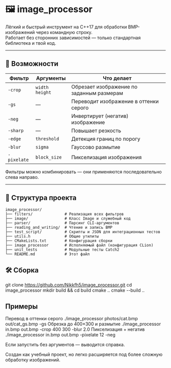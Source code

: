 # 🖼️ image_processor

Лёгкий и быстрый инструмент на C++17 для обработки BMP-изображений через командную строку.  
Работает без сторонних зависимостей — только стандартная библиотека и твой код.

---

## 🔧 Возможности

| Фильтр      | Аргументы         | Что делает                              |
|-------------|-------------------|-----------------------------------------|
| `-crop`     | `width height`    | Обрезает изображение по заданным размерам |
| `-gs`       | —                 | Переводит изображение в оттенки серого  |
| `-neg`      | —                 | Инвертирует (негатив) изображение       |
| `-sharp`    | —                 | Повышает резкость                       |
| `-edge`     | `threshold`       | Детекция границ по порогу               |
| `-blur`     | `sigma`           | Гауссово размытие                       |
| `-pixelate` | `block_size`      | Пикселизация изображения                |

Фильтры можно комбинировать — они применяются последовательно слева направо.

---

## 🧩 Структура проекта

```text
image_processor/
├── filters/              # Реализация всех фильтров
├── image/                # Класс Image и служебный код
├── parser/               # Парсинг CLI-аргументов
├── reading_and_writing/  # Чтение и запись BMP
├── test_script/          # Скрипты и JSON для интеграционных тестов
├── utils.h               # Общие утилиты
├── CMakeLists.txt        # Конфигурация сборки
├── image_processor       # Исполняемый файл (конфигурация CLion)
├── unit_tests            # Модульные тесты Catch2
└── README.md             # Этот файл
```

## 🛠️ Сборка

git clone https://github.com/Nikkfh5/image_processor.git
cd image_processor
mkdir build && cd build
cmake ..
cmake --build ..

## Примеры

Перевод в оттенки серого
./image_processor photos/cat.bmp out/cat_gs.bmp -gs
Обрезка до 400×300 и размытие
./image_processor in.bmp out.bmp -crop 400 300 -blur 2.0
Пикселизация + негатив
./image_processor in.bmp out.bmp -pixelate 12 -neg

Если запустить без аргументов — выводится справка.

Создан как учебный проект, но легко расширяется под более сложную обработку изображений.


